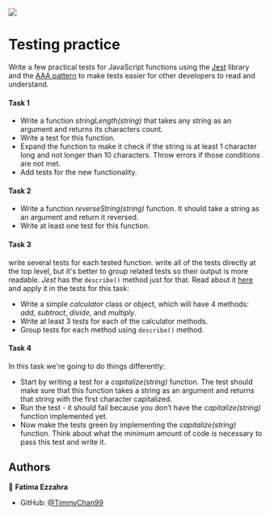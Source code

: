 ![](https://img.shields.io/badge/Microverse-blueviolet)

# Testing practice

Write a few practical tests for JavaScript functions using the [Jest](https://jestjs.io/) library and the [AAA pattern](https://github.com/goldbergyoni/javascript-testing-best-practices#-%EF%B8%8F-12-structure-tests-by-the-aaa-pattern) to make  tests easier for other developers to read and understand.

#### Task 1
- Write a function *stringLength(string)* that takes any string as an argument and returns its characters count.
- Write a test for this function.
- Expand the function to make it check if the string is at least 1 character long and not longer than 10 characters. Throw errors if those conditions are not met.
- Add tests for the new functionality.


#### Task 2
- Write a function *reverseString(string)* function. It should take a string as an argument and return it reversed.
- Write at least one test for this function.

#### Task 3
write several tests for each tested function. write all of the tests directly at the top level, but it's better to group related tests so their output is more readable. *Jest* has the `describe()` method just for that. Read about it [here](https://jestjs.io/docs/api#describename-fn) and apply it in the tests for this task:

- Write a simple *calculator* class or object, which will have 4 methods: *add*, *subtract*, *divide*, and *multiply*.
- Write at least 3 tests for each of the calculator methods.
- Group tests for each method using `describe()` method.

#### Task 4 
In this task we're going to do things differently:
- Start by writing a test for a *capitalize(string)* function. The test should make sure that this function takes a string as an argument and returns that string with the first character capitalized.
- Run the test - it should fail because you don’t have the *capitalize(string)* function implemented yet.
- Now make the tests green by implementing the *capitalize(string)* function. Think about what the minimum amount of code is necessary to pass this test and write it.

## Authors

👤 **Fatima Ezzahra**

- GitHub: [@TimmyChan99](https://https://github.com/TimmyChan99)




